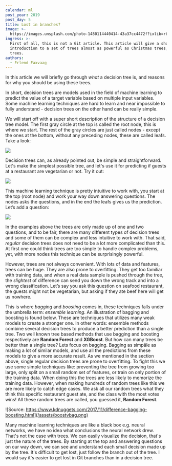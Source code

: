 ```yaml
---
calendar: ml
post_year: 2019
post_day: 5
title: Lost in branches?
image: >-
  https://images.unsplash.com/photo-1480114440414-43a37cc4472f?ixlib=rb-1.2.1&ixid=eyJhcHBfaWQiOjEyMDd9&auto=format&fit=crop&w=2104&q=80
ingress: >-
  First of all, this is not a Git article. This article will give a short
  introduction to a set of trees almost as powerful as Christmas trees, decision
  trees.
authors:
  - Erlend Faxvaag
---
```

In this article we will briefly go through _what_ a decision tree is, and reasons for why you should be using these trees.

In short, decision trees are models used in the field of machine learning to predict the value of a target variable based on multiple input variables. Some machine learning techniques are hard to learn and near impossible to fully understand - decision trees on the other hand can be really simple. 

We will start off with a super short description of the structure of a decision tree model. The first gray circle at the top is called the root node, this is where we start. The rest of the gray circles are just called nodes - except the ones at the bottom, without any preceding nodes, these are called leafs. Take a look:

![](/assets/trees.png)

Decision trees can, as already pointed out, be simple and straightforward. Let's make the simplest possible tree, and let's use it for predicting if guests at a restaurant are vegetarian or not. Try it out:

![](/assets/trees-1-.png)

This machine learning technique is pretty intuitive to work with, you start at the top (root node) and work your way down answering questions. The nodes asks the questions, and in the end the leafs gives us the prediction. Let’s add a question:

![](/assets/trees-3-.png)

In the examples above the trees are only made up of one and two questions, and to be fair, there are many different types of decision trees and some of them can be complex and less intuitive to work with. That said, _regular_ decision trees does not need to be a lot more complicated than this. At first one could think trees are too simple to handle complex problems, yet, with more nodes this technique can be surprisingly powerful.

However, trees are not always convenient. With lots of data and features, trees can be huge. They are also prone to overfitting. They get too familiar with training data, and when a real data sample is pushed through the tree, the _slightest_ of difference can send you down the wrong track and into a wrong classification. Let’s say you ask this question on seafood restaurant, the guests might not be vegetarian, but asking if they ate beef here will get us nowhere. 

This is where _bagging_ and _boosting_ comes in, these techniques falls under the umbrella term: _ensemble learning_.  An illustration of bagging and boosting is found below. These are techniques that utilizes many weak models to create a stronger one. In other words: ensemble methods combine several decision trees to produce a better prediction than a single tree. Two well known tree based methods that use bagging and boosting respectively are **Random Forest** and **XGBoost**. But how can many trees be better than a single tree? Lets focus on bagging. Bagging as simpåle as making a lot of similar models, and use all the predictions from these models to give a more accurate result. As we mentioned in the section above, single regular decision trees are prone to overfitting. To fight this we use some simple techniques like: preventing the tree from growing too large, only split on a small random set of features, or train on only portion of the training data. When doing this the trees are  less likely to memorize the training data. However, when making hundreds of random trees like this we are more likely to catch edge cases. We ask all our random trees what they think this specific restaurant guest ate, and the class with the most votes wins! All these random trees are called, you guessed it, **Random Forest**. 

![Source: https://www.kdnuggets.com/2017/11/difference-bagging-boosting.html](/assets/boostvbag.png)

Many machine learning techniques are like a black box e.g. neural networks, we have no idea what conclusions the neural network drew. That's not the case with trees. We can easily visualize the decision, that's just the nature of the trees. By starting at the top and answering questions on our way down, we can see and understand each small decision made up by the tree. It's difficult to get lost, just follow the branch out of the tree. I would say it's easier to get lost in Git branches than in a decision tree.
